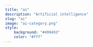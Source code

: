 ```yaml
---
title: "ai"
description: "Artificial intelligence"
slug: "ai"
image: "ai-category.png"
style:
    background: "#499493"
    color: "#fff"
---
```

